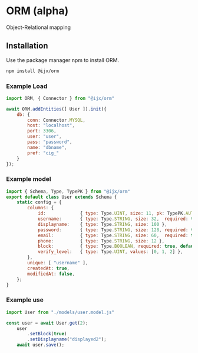 # ORM (alpha)

Object-Relational mapping

## Installation

Use the package manager npm to install ORM.

```bash
npm install @ijx/orm
```

### Example Load
```javascript
import ORM, { Connector } from "@ijx/orm"

await ORM.addEntities([ User ]).init({
	db: {
		conn: Connector.MYSQL,
		host: "localhost",
		port: 3306,
		user: "user",
		pass: "password",
		name: "dbname",
		pref: "cig_"
	}
});
```

### Example model
```javascript
import { Schema, Type, TypePK } from "@ijx/orm"
export default class User extends Schema {
	static config = {
		columns: {
			id:				{ type: Type.UINT, size: 11, pk: TypePK.AUTO },
			username:		{ type: Type.STRING, size: 32,	required: true },
			displayname:	{ type: Type.STRING, size: 100 },
			password:		{ type: Type.STRING, size: 128,	required: true },
			email:			{ type: Type.STRING, size: 60,	required: true },
			phone:			{ type: Type.STRING, size: 12 },
			block:			{ type: Type.BOOLEAN, required: true, default: false },
			verify_level:	{ type: Type.UINT, values: [0, 1, 2] },
		},
		unique: [ "username" ],
		createdAt: true,
		modifiedAt: false,
	};
}
```

### Example use
```javascript
import User from "./models/user.model.js"

const user = await User.get(2);
	user
		.setBlock(true)
		.setDisplayname("displayed2");
	await user.save();
```
